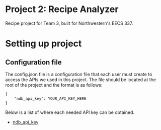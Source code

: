 # Project 2: Recipe Analyzer
Recipe project for Team 3, built for Northwestern's EECS 337. 

# Setting up project
## Configuration file
The config.json file is a configuration file that each user must create to access the APIs we used in this project. The file should be located at the root of the project and the format is as follows:
```
{
	"ndb_api_key": YOUR_API_KEY_HERE
}
```
Below is a list of where each needed API key can be obtained.
- [ndb_api_key](https://ndb.nal.usda.gov/ndb/doc/index)
